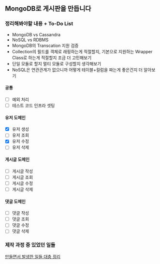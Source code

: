 ## MongoDB로 게시판을 만듭니다

### 정리해봐야할 내용 + To-Do List

- MongoDB vs Cassandra
- NoSQL vs RDBMS
- MongoDB의 Transcation 지원 검증
- Collection의 필드를 객체로 래핑하는게 적절할지, 기본으로 지원하는 Wrapper Class로 하는게 적절할지 조금 더 고민해보기
- 단일 모듈로 할지 멀티 모듈로 구성할지 생각해보기
- NoSQL은 연관관계가 없으니까 어떻게 테이블+컬럼을 짜는게 좋은건지 더 알아보기

#### 공통
- [ ] 예외 처리
- [ ] 테스트 코드 인프라 셋팅

#### 유저 도메인

- [x] 유저 생성
- [ ] 유저 조회
- [x] 유저 수정
- [ ] 유저 삭제

#### 게시글 도메인

- [ ] 게시글 작성
- [ ] 게시글 조회
- [ ] 게시글 수정
- [ ] 게시글 삭제

#### 댓글 도메인

- [ ] 댓글 작성
- [ ] 댓글 조회
- [ ] 댓글 수정
- [ ] 댓글 삭제

### 제작 과정 중 있었던 일들

[만들면서 발생한 일들 대충 정리](https://k-diger.github.io/posts/MongoDBWithSpringBoot/)